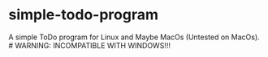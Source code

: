 # simple-todo-program
A simple ToDo program for Linux and Maybe MacOs (Untested on MacOs). #
WARNING: INCOMPATIBLE WITH WINDOWS!!!
